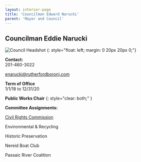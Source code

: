 ```yaml
---
layout: interior-page
title: 'Councilman Edward Narucki'
parent: 'Mayor and Council'
---
```


## Councilman Eddie Narucki

![Council Headshot](../EdNarucki.png)
{: style="float: left; margin: 0 20px 20px 0;"}


**Contact:**  
201-460-3022

enarucki@rutherfordboronj.com

**Term of Office**  
1/1/18 to 12/31/20

**Public Works Chair**
{: style="clear: both;" }

**Committee Assignments:**  

[Civil Rights Commission](/committees/civil-rights-commission/)

Environmental & Recycling

Historic Preservation   

Nereid Boat Club

Passaic River Coalition
